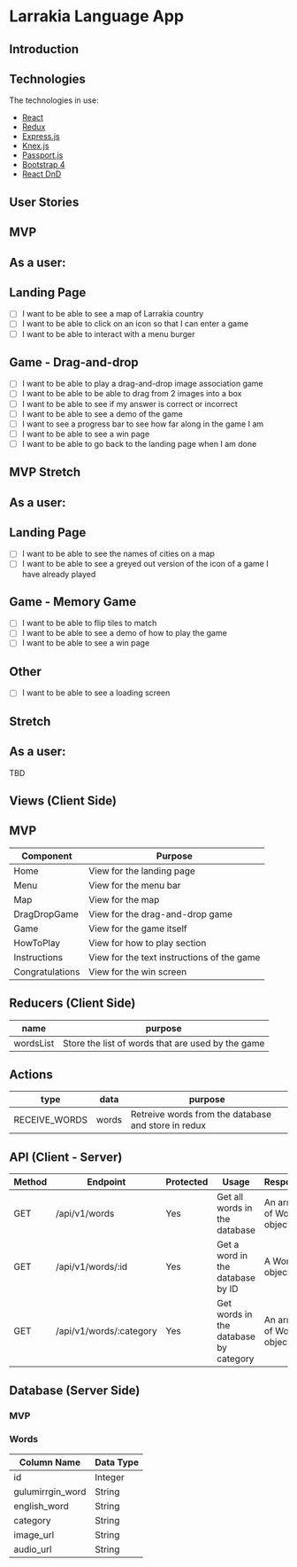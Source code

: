# Larrakia Language App

## Introduction

## Technologies

The technologies in use:

* [React](https://reactjs.org/docs/getting-started.html)
* [Redux](https://redux.js.org/introduction/getting-started)
* [Express.js](https://expressjs.com/en/starter/installing.html)
* [Knex.js](http://knexjs.org/)
* [Passport.js](http://www.passportjs.org/docs/)
* [Bootstrap 4](https://getbootstrap.com/docs/4.4/getting-started/introduction/)
* [React DnD](https://react-dnd.github.io/react-dnd/about)

## User Stories
## MVP
## As a user:

## Landing Page
- [ ] I want to be able to see a map of Larrakia country
- [ ] I want to be able to click on an icon so that I can enter a game
- [ ] I want to be able to interact with a menu burger

## Game - Drag-and-drop
- [ ] I want to be able to play a drag-and-drop image association game
- [ ] I want to be able to be able to drag from 2 images into a box
- [ ] I want to be able to see if my answer is correct or incorrect
- [ ] I want to be able to see a demo of the game
- [ ] I want to see a progress bar to see how far along in the game I am
- [ ] I want to be able to see a win page
- [ ] I want to be able to go back to the landing page when I am done

## MVP Stretch

## As a user:

## Landing Page
- [ ] I want to be able to see the names of cities on a map
- [ ] I want to be able to see a greyed out version of the icon of a game I have already played

## Game - Memory Game
- [ ] I want to be able to flip tiles to match
- [ ] I want to be able to see a demo of how to play the game
- [ ] I want to be able to see a win page

## Other
- [ ] I want to be able to see a loading screen

## Stretch

## As a user:
TBD

## Views (Client Side)
## MVP
 | Component | Purpose |
 | --- | --- |
 | Home | View for the landing page
 | Menu | View for the menu bar
 | Map | View for the map
 | DragDropGame | View for the drag-and-drop game
 | Game | View for the game itself
 | HowToPlay | View for how to play section
 | Instructions | View for the text instructions of the game
 | Congratulations | View for the win screen

## Reducers (Client Side)
| name | purpose |
| --- | --- |
| wordsList | Store the list of words that are used by the game |
## Actions
| type | data | purpose |
| --- | --- | --- |
| RECEIVE_WORDS | words | Retreive words from the database and store in redux |

## API (Client - Server)

| Method | Endpoint | Protected | Usage | Response |
| --- | --- | --- | --- | --- |
| GET | /api/v1/words | Yes | Get all words in the database | An array of Words objects |
| GET | /api/v1/words/:id | Yes | Get a word in the database by ID | A Wor object |
| GET | /api/v1/words/:category | Yes | Get words in the database by category | An array of Words object |

## Database (Server Side)
### MVP

### Words
| Column Name | Data Type |
| --- | --- |
| id | Integer |
| gulumirrgin_word | String |
| english_word | String |
| category | String |
| image_url | String |
| audio_url | String |
